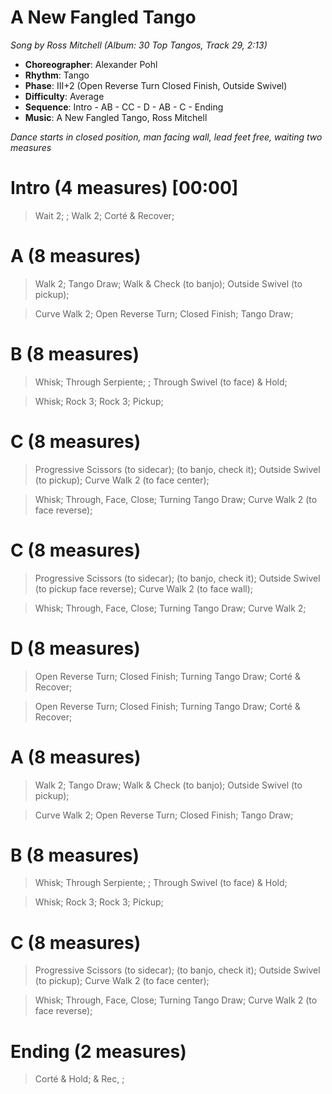 # A New Fangled Tango
*Song by Ross Mitchell (Album: 30 Top Tangos, Track 29, 2:13)*

* **Choreographer**: Alexander Pohl
* **Rhythm**: Tango
* **Phase**: III+2 (Open Reverse Turn Closed Finish, Outside Swivel)
* **Difficulty**: Average
* **Sequence**: Intro - AB - CC - D - AB - C - Ending
* **Music**: A New Fangled Tango, Ross Mitchell

*Dance starts in closed position, man facing wall, lead feet free, waiting two measures*

# Intro (4 measures) [00:00]

> Wait 2; ; Walk 2; Corté & Recover;

# A (8 measures)

> Walk 2; Tango Draw; Walk & Check (to banjo); Outside Swivel (to pickup);

> Curve Walk 2; Open Reverse Turn; Closed Finish; Tango Draw;

# B (8 measures)

> Whisk; Through Serpiente; ; Through Swivel (to face) & Hold;

> Whisk; Rock 3; Rock 3; Pickup;

# C (8 measures)

> Progressive Scissors (to sidecar); (to banjo, check it); Outside Swivel (to pickup); Curve Walk 2 (to face center);

> Whisk; Through, Face, Close; Turning Tango Draw; Curve Walk 2 (to face reverse);

# C (8 measures)

> Progressive Scissors (to sidecar); (to banjo, check it); Outside Swivel (to pickup face reverse); Curve Walk 2 (to face wall);

> Whisk; Through, Face, Close; Turning Tango Draw; Curve Walk 2;

# D (8 measures)

> Open Reverse Turn; Closed Finish; Turning Tango Draw; Corté & Recover;

> Open Reverse Turn; Closed Finish; Turning Tango Draw; Corté & Recover;  

# A (8 measures)

> Walk 2; Tango Draw; Walk & Check (to banjo); Outside Swivel (to pickup);

> Curve Walk 2; Open Reverse Turn; Closed Finish; Tango Draw;

# B (8 measures)

> Whisk; Through Serpiente; ; Through Swivel (to face) & Hold;

> Whisk; Rock 3; Rock 3; Pickup;

# C (8 measures)

> Progressive Scissors (to sidecar); (to banjo, check it); Outside Swivel (to pickup); Curve Walk 2 (to face center);

> Whisk; Through, Face, Close; Turning Tango Draw; Curve Walk 2 (to face reverse);

# Ending (2 measures)

> Corté & Hold; & Rec, ;

